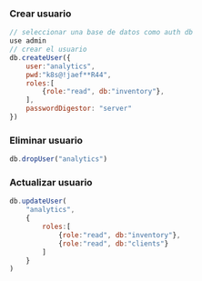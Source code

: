 ### Crear usuario
```js
// seleccionar una base de datos como auth db
use admin
// crear el usuario
db.createUser({
    user:"analytics",
    pwd:"k8s@!jaef**R44",
    roles:[
        {role:"read", db:"inventory"},
    ],
    passwordDigestor: "server"
})
```
### Eliminar usuario
```js
db.dropUser("analytics")
```

### Actualizar usuario
```js
db.updateUser(
    "analytics",
    {
        roles:[
            {role:"read", db:"inventory"},
            {role:"read", db:"clients"}
        ]
    }
)
```
